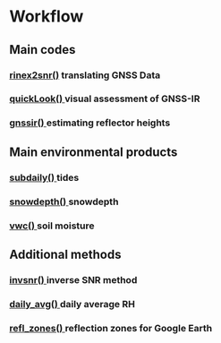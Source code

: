 # Workflow
## Main codes 
### [rinex2snr()](https://gnssrefl.readthedocs.io/en/latest/pages/rinex2snr.md) translating GNSS Data 
### [quickLook() ](https://gnssrefl.readthedocs.io/en/latest/quickLook.md) visual assessment of GNSS-IR
### [gnssir() ](https://gnssrefl.readthedocs.io/en/latest/gnssir.md) estimating reflector heights

## Main environmental products
### [subdaily() ](https://gnssrefl.readthedocs.io/en/latest/pages/README_subdaily.md) tides 
### [snowdepth() ](https://gnssrefl.readthedocs.io/en/latest/pages/README_snowdepth.md) snowdepth
### [vwc() ](https://gnssrefl.readthedocs.io/en/latest/pages/README_vwc.md) soil moisture

## Additional methods
### [invsnr() ](https://gnssrefl.readthedocs.io/en/latest/pages/README_invsnr.md) inverse SNR method 
### [daily_avg() ](https://gnssrefl.readthedocs.io/en/latest/pages/README_dailyavg.md) daily average RH
### [refl_zones() ](https://gnssrefl.readthedocs.io/en/latest/pages/utilities.md) reflection zones for Google Earth

